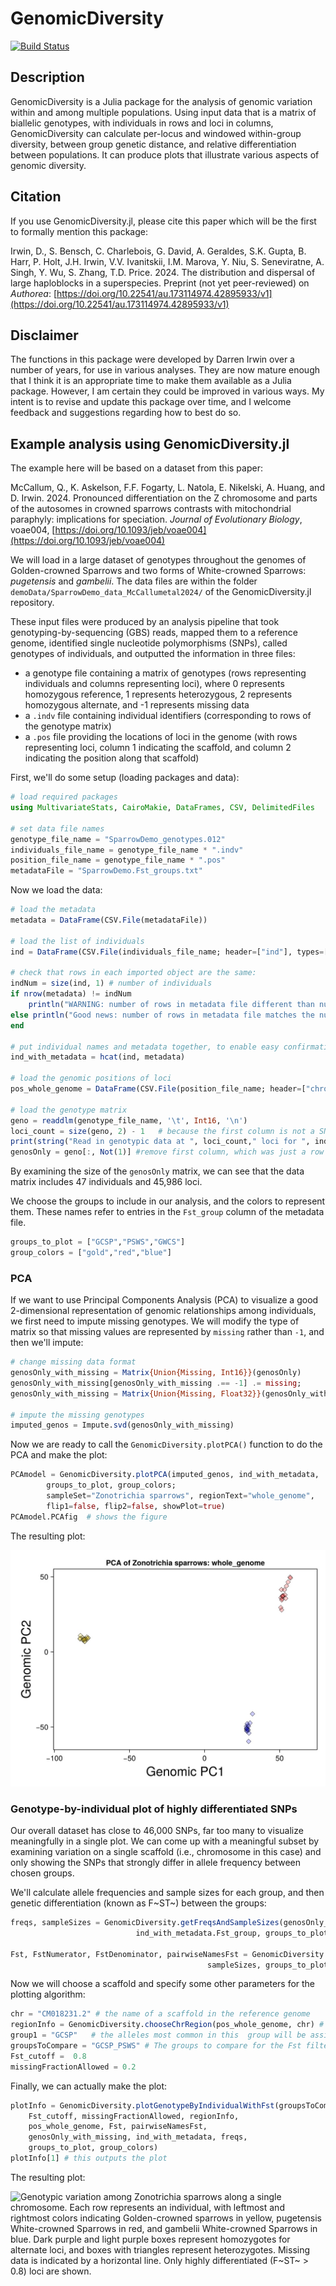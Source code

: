 # GenomicDiversity

[![Build Status](https://github.com/darreni/GenomicDiversity.jl/actions/workflows/CI.yml/badge.svg?branch=main)](https://github.com/darreni/GenomicDiversity.jl/actions/workflows/CI.yml?query=branch%3Amain)

## Description

GenomicDiversity is a Julia package for the analysis of genomic variation within and among multiple populations. 
Using input data that is a matrix of biallelic genotypes, with individuals in rows and loci in columns, 
GenomicDiversity can calculate per-locus and windowed within-group diversity, 
between group genetic distance, and relative differentiation between populations.
It can produce plots that illustrate various aspects of genomic diversity.

## Citation

If you use GenomicDiversity.jl, please cite this paper which will be the first to formally mention this package:

Irwin, D., S. Bensch, C. Charlebois, G. David, A. Geraldes, S.K. Gupta, B. Harr, P. Holt, J.H. Irwin, V.V. Ivanitskii, I.M. Marova, Y. Niu, S. Seneviratne, A. Singh, Y. Wu, S. Zhang, T.D. Price. 2024. The distribution and dispersal of large haploblocks in a superspecies. Preprint (not yet peer-reviewed) on _Authorea_: [https://doi.org/10.22541/au.173114974.42895933/v1](https://doi.org/10.22541/au.173114974.42895933/v1)

## Disclaimer

The functions in this package were developed by Darren Irwin over a number of years, for use in various analyses. 
They are now mature enough that I think it is an appropriate time to make them available as a Julia package.
However, I am certain they could be improved in various ways. My intent is to revise and update this package over time, 
and I welcome feedback and suggestions regarding how to best do so.

## Example analysis using GenomicDiversity.jl

The example here will be based on a dataset from this paper:

McCallum, Q., K. Askelson, F.F. Fogarty, L. Natola, E. Nikelski, A. Huang, and D. Irwin. 2024. Pronounced differentiation on the Z chromosome and parts of the autosomes in crowned sparrows contrasts with mitochondrial paraphyly: implications for speciation. _Journal of Evolutionary Biology_, voae004, [https://doi.org/10.1093/jeb/voae004](https://doi.org/10.1093/jeb/voae004)

We will load in a large dataset of genotypes throughout the genomes of Golden-crowned Sparrows and two forms of White-crowned Sparrows: _pugetensis_ and _gambelii_. 
The data files are within the folder `demoData/SparrowDemo_data_McCallumetal2024/` of the GenomicDiversity.jl repository.

These input files were produced by an analysis pipeline that took genotyping-by-sequencing (GBS) reads, 
mapped them to a reference genome, identified single nucleotide polymorphisms (SNPs), called genotypes of individuals,
and outputted the information in three files: 
* a genotype file containing a matrix of genotypes (rows representing individuals and columns representing loci), where 0 represents homozygous reference, 1 represents heterozygous, 2 represents homozygous alternate, and -1 represents missing data
* a `.indv` file containing individual identifiers (corresponding to rows of the genotype matrix)
* a `.pos` file providing the locations of loci in the genome (with rows representing loci, column 1 indicating the scaffold, and column 2 indicating the position along that scaffold)

First, we'll do some setup (loading packages and data):

```julia
# load required packages
using MultivariateStats, CairoMakie, DataFrames, CSV, DelimitedFiles

# set data file names
genotype_file_name = "SparrowDemo_genotypes.012"
individuals_file_name = genotype_file_name * ".indv"
position_file_name = genotype_file_name * ".pos"
metadataFile = "SparrowDemo.Fst_groups.txt"
```

Now we load the data:

```julia
# load the metadata
metadata = DataFrame(CSV.File(metadataFile))

# load the list of individuals
ind = DataFrame(CSV.File(individuals_file_name; header=["ind"], types=[String]))

# check that rows in each imported object are the same:
indNum = size(ind, 1) # number of individuals
if nrow(metadata) != indNum
    println("WARNING: number of rows in metadata file different than number of individuals in .indv file")
else println("Good news: number of rows in metadata file matches the number of individuals in .indv file")
end

# put individual names and metadata together, to enable easy confirmation that they match
ind_with_metadata = hcat(ind, metadata)

# load the genomic positions of loci
pos_whole_genome = DataFrame(CSV.File(position_file_name; header=["chrom", "position"], types=[String, Int]))

# load the genotype matrix
geno = readdlm(genotype_file_name, '\t', Int16, '\n')
loci_count = size(geno, 2) - 1   # because the first column is not a SNP (just a count from zero)
print(string("Read in genotypic data at ", loci_count," loci for ", indNum, " individuals. \n"))
genosOnly = geno[:, Not(1)] #remove first column, which was just a row index
```

By examining the size of the `genosOnly` matrix, we can see that the data matrix includes 47 individuals and 45,986 loci. 

We choose the groups to include in our analysis, and the colors to represent them. 
These names refer to entries in the `Fst_group` column of the metadata file. 

```julia
groups_to_plot = ["GCSP","PSWS","GWCS"]
group_colors = ["gold","red","blue"]
```

### PCA

If we want to use Principal Components Analysis (PCA) to visualize a good 2-dimensional representation
of genomic relationships among individuals, we first need to impute missing genotypes.
We will modify the type of matrix so that missing values are represented by `missing` rather than `-1`, 
and then we'll impute:

```julia
# change missing data format
genosOnly_with_missing = Matrix{Union{Missing, Int16}}(genosOnly)
genosOnly_with_missing[genosOnly_with_missing .== -1] .= missing;
genosOnly_with_missing = Matrix{Union{Missing, Float32}}(genosOnly_with_missing) 

# impute the missing genotypes
imputed_genos = Impute.svd(genosOnly_with_missing)
```

Now we are ready to call the `GenomicDiversity.plotPCA()` function to do the PCA and make the plot:

```julia
PCAmodel = GenomicDiversity.plotPCA(imputed_genos, ind_with_metadata,
        groups_to_plot, group_colors;
        sampleSet="Zonotrichia sparrows", regionText="whole_genome",
        flip1=false, flip2=false, showPlot=true)
PCAmodel.PCAfig  # shows the figure
```

The resulting plot:

![Genomic variation illustrated in 2 dimensions, showing Golden-crowned sparrows in yellow, _pugetensis_ White-crowned Sparrows in red, and _gambelii_ White-crowned Sparrows in blue](demoData/SparrowDemo_data_McCallumetal2024/SparrowDemo_PCA.jpg)


### Genotype-by-individual plot of highly differentiated SNPs

Our overall dataset has close to 46,000 SNPs, far too many to visualize meaningfully in a single plot.
We can come up with a meaningful subset by examining variation on a single scaffold (i.e., chromosome in this case)
and only showing the SNPs that strongly differ in allele frequency between chosen groups.

We'll calculate allele frequencies and sample sizes for each group, 
and then genetic differentiation (known as F~ST~) between the groups:

```julia
freqs, sampleSizes = GenomicDiversity.getFreqsAndSampleSizes(genosOnly_with_missing,
                            ind_with_metadata.Fst_group, groups_to_plot)

Fst, FstNumerator, FstDenominator, pairwiseNamesFst = GenomicDiversity.getFst(freqs,
                                            sampleSizes, groups_to_plot)
```

Now we will choose a scaffold and specify some other parameters for the plotting algorithm:

```julia
chr = "CM018231.2" # the name of a scaffold in the reference genome
regionInfo = GenomicDiversity.chooseChrRegion(pos_whole_genome, chr) # this gets the maximum position for the chromosome
group1 = "GCSP"   # the alleles most common in this  group will be assigned the same color in the graph
groupsToCompare = "GCSP_PSWS" # The groups to compare for the Fst filter below
Fst_cutoff =  0.8
missingFractionAllowed = 0.2
```

Finally, we can actually make the plot:

```julia
plotInfo = GenomicDiversity.plotGenotypeByIndividualWithFst(groupsToCompare, 
    Fst_cutoff, missingFractionAllowed, regionInfo, 
    pos_whole_genome, Fst, pairwiseNamesFst, 
    genosOnly_with_missing, ind_with_metadata, freqs, 
    groups_to_plot, group_colors)
plotInfo[1] # this outputs the plot
```

The resulting plot:

![Genotypic variation among _Zonotrichia_ sparrows along a single chromosome. Each row represents an individual, with leftmost and rightmost colors indicating  Golden-crowned sparrows in yellow, _pugetensis_ White-crowned Sparrows in red, and _gambelii_ White-crowned Sparrows in blue. Dark purple and light purple boxes represent homozygotes for alternate loci, and boxes with triangles represent heterozygotes. Missing data is indicated by a horizontal line. Only highly differentiated (F~ST~ > 0.8) loci are shown.](demoData/SparrowDemo_data_McCallumetal2024/SparrowDemo_GBI.jpg)